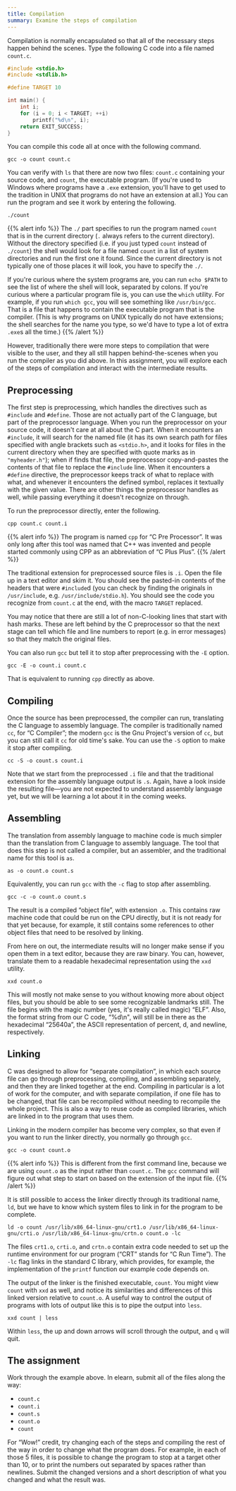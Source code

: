 ```yaml
---
title: Compilation
summary: Examine the steps of compilation
---
```


Compilation is normally encapsulated so that all of the necessary steps
happen behind the scenes. Type the following C code into a file named
`count.c`.

~~~ c
#include <stdio.h>
#include <stdlib.h>

#define TARGET 10

int main() {
	int i;
	for (i = 0; i < TARGET; ++i)
		printf("%d\n", i);
	return EXIT_SUCCESS;
}
~~~

You can compile this code all at once with the following command.

~~~
gcc -o count count.c
~~~

You can verify with `ls` that there are now two files: `count.c` containing
your source code, and `count`, the executable program. (If you're used to
Windows where programs have a `.exe` extension, you'll have to get used to
the tradition in UNIX that programs do not have an extension at all.) You
can run the program and see it work by entering the following.

~~~
./count
~~~

{{% alert info %}}
The `./` part specifies to run the program named `count` that is in the
current directory (`.` always refers to the current directory). Without
the directory specified (i.e. if you just typed `count` instead of
`./count`) the shell would look for a file named `count` in a list of
system directories and run the first one it found. Since the current
directory is not typically one of those places it will look, you have
to specify the `./`.

If you're curious where the system programs are, you can run `echo $PATH`
to see the list of where the shell will look, separated by colons. If
you're curious where a particular program file is, you can use the
`which` utility.  For example, if you run `which gcc`, you will see
something like `/usr/bin/gcc`. That is a file that happens to contain
the executable program that is the compiler. (This is why programs on
UNIX typically do not have extensions; the shell searches for the name
you type, so we'd have to type a lot of extra `.exe`s all the time.)
{{% /alert %}}

However, traditionally there were more steps to compilation that were
visible to the user, and they all still happen behind-the-scenes when you
run the compiler as you did above. In this assignment, you will explore
each of the steps of compilation and interact with the intermediate
results.

## Preprocessing

The first step is preprocessing, which handles the directives such as
`#include` and `#define`. Those are not actually part of the C language,
but part of the preprocessor language. When you run the preprocessor
on your source code, it doesn't care at all about the C part. When it
encounters an `#include`, it will search for the named file (it has
its own search path for files specified with angle brackets such as
`<stdio.h>`, and it looks for files in the current directory when they
are specified with quote marks as in `"myheader.h"`); when if finds
that file, the preprocessor copy-and-pastes the contents of that file to
replace the `#include` line. When it encounters a `#define` directive,
the preprocessor keeps track of what to replace with what, and whenever
it encounters the defined symbol, replaces it textually with the given
value. There are other things the preprocessor handles as well, while
passing everything it doesn't recognize on through.

To run the preprocessor directly, enter the following.

~~~
cpp count.c count.i
~~~

{{% alert info %}}
The program is named `cpp` for “C Pre Processor”. It was only long
after this tool was named that C++ was invented and people started
commonly using CPP as an abbreviation of “C Plus Plus”.
{{% /alert %}}

The traditional extension for preprocessed source files is `.i`. Open
the file up in a text editor and skim it. You should see the pasted-in
contents of the headers that were `#include`d (you can check by finding
the originals in `/usr/include`, e.g. `/usr/include/stdio.h`). You should
see the code you recognize from `count.c` at the end, with the macro
`TARGET` replaced.

You may notice that there are still a lot of non-C-looking lines that
start with hash marks. These are left behind by the C preprocessor
so that the next stage can tell which file and line numbers to report
(e.g. in error messages) so that they match the original files.

You can also run `gcc` but tell it to stop after preprocessing with the
`-E` option.

~~~
gcc -E -o count.i count.c
~~~

That is equivalent to running `cpp` directly as above.

## Compiling

Once the source has been preprocessed, the compiler can run, translating
the C language to assembly language. The compiler is traditionally named
`cc`, for “C Compiler”; the modern `gcc` is the Gnu Project's version of `cc`,
but you can still call it `cc` for old time's sake. You can use the `-S`
option to make it stop after compiling.

~~~
cc -S -o count.s count.i
~~~

Note that we start from the preprocessed `.i` file and that the traditional
extension for the assembly language output is `.s`. Again, have a look inside
the resulting file—you are not expected to understand assembly language yet,
but we will be learning a lot about it in the coming weeks.

## Assembling

The translation from assembly language to machine code is much simpler than the
translation from C language to assembly language. The tool that does this step
is not called a compiler, but an assembler, and the traditional name for this
tool is `as`.

~~~
as -o count.o count.s
~~~

Equivalently, you can run `gcc` with the `-c` flag to stop after assembling.

~~~
gcc -c -o count.o count.s
~~~

The result is a compiled “object file”, with extension `.o`. This
contains raw machine code that could be run on the CPU directly, but it
is not ready for that yet because, for example, it still contains some
references to other object files that need to be resolved by linking.

From here on out, the intermediate results will no longer make sense if you
open them in a text editor, because they are raw binary. You can, however,
translate them to a readable hexadecimal representation using the `xxd`
utility.

~~~
xxd count.o
~~~

This will mostly not make sense to you without knowing more about
object files, but you should be able to see some recognizable landmarks
still. The file begins with the magic number (yes, it's really called
magic) “ELF”. Also, the format string from our C code, “%d\n",
will still be in there as the hexadecimal “25640a”, the ASCII
representation of percent, d, and newline, respectively.

## Linking

C was designed to allow for “separate compilation”, in which each
source file can go through preprocessing, compiling, and assembling
separately, and then they are linked together at the end. Compiling
in particular is a lot of work for the computer, and with separate
compilation, if one file has to be changed, that file can be recompiled
without needing to recompile the whole project. This is also a way to
reuse code as compiled libraries, which are linked in to the program
that uses them.

Linking in the modern compiler has become very complex, so that even
if you want to run the linker directly, you normally go through `gcc`.

~~~
gcc -o count count.o
~~~

{{% alert info %}}
This is different from the first command line, because we are using
`count.o` as the input rather than `count.c`. The `gcc` command will
figure out what step to start on based on the extension of the input file.
{{% /alert %}}

It is still possible to access the linker directly through its traditional
name, `ld`, but we have to know which system files to link in for the
program to be complete.

~~~
ld -o count /usr/lib/x86_64-linux-gnu/crt1.o /usr/lib/x86_64-linux-gnu/crti.o /usr/lib/x86_64-linux-gnu/crtn.o count.o -lc
~~~

The files `crt1.o`, `crti.o`, and `crtn.o` contain extra code needed
to set up the runtime environment for our program (“CRT” stands
for “C Run Time”). The `-lc` flag links in the standard C library,
which provides, for example, the implementation of the `printf` function
our example code depends on.

The output of the linker is the finished executable, `count`. You
might view `count` with `xxd` as well, and notice its similarities and
differences of this linked version relative to `count.o`. A useful way
to control the output of programs with lots of output like this is to
pipe the output into `less`.

~~~
xxd count | less
~~~

Within `less`, the up and down arrows will scroll through the output,
and `q` will quit.

## The assignment

Work through the example above. In elearn, submit all of the files along the way:

* `count.c`
* `count.i`
* `count.s`
* `count.o`
* `count`

For “Wow!” credit, try changing each of the steps and compiling the
rest of the way in order to change what the program does. For example,
in each of those 5 files, it is possible to change the program to stop
at a target other than 10, or to print the numbers out separated by
spaces rather than newlines. Submit the changed versions and a short
description of what you changed and what the result was.
